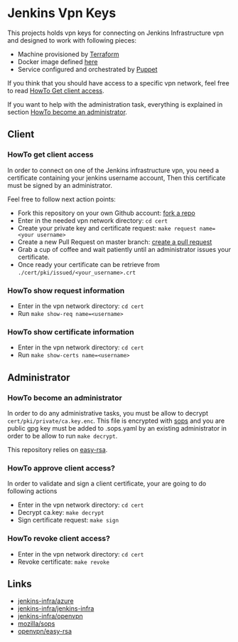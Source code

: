 # Jenkins Vpn Keys

This projects holds vpn keys for connecting on Jenkins Infrastructure vpn and designed to work with following pieces:

* Machine provisioned by [Terraform](https://github.com/jenkins-infra/azure)
* Docker image defined [here](https://github.com/jenkins-infra/openvpn)
* Service configured and orchestrated by [Puppet](https://github.com/jenkins-infra/jenkins-infra/blob/staging/dist/profile/manifests/openvpn.pp) 

If you think that you should have access to a specific vpn network, feel free to read [HowTo Get client access](#howto-get-client-access).

If you want to help with the administration task, everything is explained in section [HowTo become an administrator](#howto-become-an-administrator).

## Client
### HowTo get client access
In order to connect on one of the Jenkins infrastructure vpn, you need a certificate containing your jenkins username account, 
Then this certificate must be signed by an administrator.

Feel free to follow next action points:

* Fork this repository on your own Github account: [fork a repo](https://help.github.com/articles/fork-a-repo/)
* Enter in the needed vpn network directory: `cd cert`
* Create your private key and certificate request: `make request name=<your username>`
* Create a new Pull Request on master branch: [create a pull request](https://help.github.com/articles/creating-a-pull-request/)
* Grab a cup of coffee and wait patiently until an administrator issues your certificate.
* Once ready your certificate can be retrieve from `./cert/pki/issued/<your_username>.crt`

### HowTo show request information

* Enter in the vpn network directory: `cd cert`
* Run `make show-req name=<username>`

### HowTo show certificate information

* Enter in the vpn network directory: `cd cert`
* Run `make show-certs name=<username>`

## Administrator
### HowTo become an administrator
In order to do any administrative tasks, you must be allow to decrypt `cert/pki/private/ca.key.enc`.
This file is encrypted with [sops](https://github.com/mozilla/sops) and you are public gpg key must be added to .sops.yaml by an existing administrator in order to be allow to run `make decrypt`.

This repository relies on [easy-rsa](https://github.com/OpenVPN/easy-rsa/blob/master/README.quickstart.md).

### HowTo approve client access?
In order to validate and sign a client certificate, your are going to do following actions

* Enter in the vpn network directory: `cd cert`
* Decrypt ca.key: `make decrypt`
* Sign certificate request: `make sign`

### HowTo revoke client access?

* Enter in the vpn network directory: `cd cert`
* Revoke certificate: `make revoke`

## Links
* [jenkins-infra/azure](https://github.com/jenkins-infra/azure)
* [jenkins-infra/jenkins-infra](https://github.com/jenkins-infra/jenkins-infra/blob/staging/dist/profile/manifests/openvpn.pp)
* [jenkins-infra/openvpn](https://github.com/jenkins-infra/openvpn)
* [mozilla/sops](https://github.com/mozilla/sops)
* [openvpn/easy-rsa](https://github.com/OpenVPN/easy-rsa)
